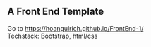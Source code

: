 ## A Front End Template <br />
Go to https://hoangulrich.github.io/FrontEnd-1/ <br />
Techstack: Bootstrap, html/css
